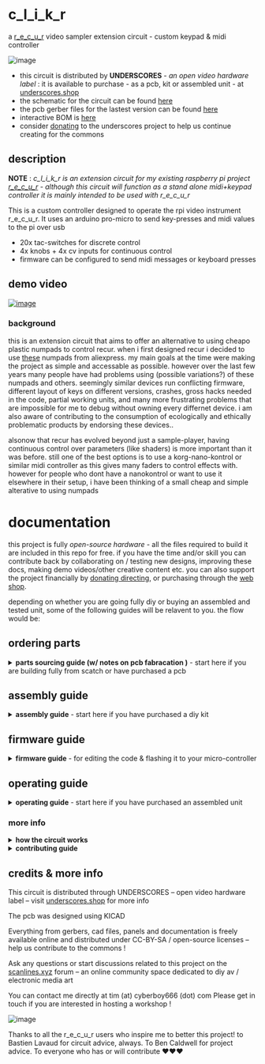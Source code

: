 # c_l_i_k_r
a [r_e_c_u_r](https://github.com/cyberboy666/r_e_c_u_r) video sampler extension circuit - custom keypad & midi controller

![image](https://user-images.githubusercontent.com/12017938/155051670-fe0eac9f-a5bc-49ee-8b36-d878c3d2a5ef.png)

- this circuit is distributed by __UNDERSCORES__ - _an open video hardware label_ : it is available to purchase - as a pcb, kit or assembled unit - at [underscores.shop](https://underscores.shop/c_l_i_k_r/)
- the schematic for the circuit can be found [here](/hardware/schematic.pdf)
- the pcb gerber files for the lastest version can be found [here](/hardware/gerber_latest.zip)
- interactive BOM is [here](https://htmlpreview.github.io/?https://github.com/cyberboy666/c_l_i_k_r/blob/main/hardware/bom/ibom.html)
- consider [donating](https://opencollective.com/underscores) to the underscores project to help us continue creating for the commons
## description

__NOTE__ : _c_l_i_k_r is an extension circuit for my existing raspberry pi project [r_e_c_u_r](https://github.com/cyberboy666/r_e_c_u_r) - although this circuit will function as a stand alone midi+keypad controller it is mainly intended to be used with r_e_c_u_r_

This is a custom controller designed to operate the rpi video instrument r_e_c_u_r. It uses an arduino pro-micro to send key-presses and midi values to the pi over usb

- 20x tac-switches for discrete control
- 4x knobs + 4x cv inputs for continuous control
- firmware can be configured to send midi messages or keyboard presses

## demo video

[![image](https://user-images.githubusercontent.com/12017938/156678133-727a9a17-e834-4673-8ae9-6127e9242f10.png)](https://videos.scanlines.xyz/w/5TracZESx6C4LqAozoKyDW)


### background

this is an extension circuit that aims to offer an alternative to using cheapo plastic numpads to control recur. when i first designed recur i decided to use [these](https://www.aliexpress.com/item/4000748567192.html) numpads from aliexpress. my main goals at the time were making the project as simple and accessable as possible. however over the last few years many people have had problems using (possible variations?) of these numpads and others. seemingly similar devices run conflicting firmware, different layout of keys on different versions, crashes, gross hacks needed in the code, partial working units, and many more frustrating problems that are impossible for me to debug without owning every differnet device. i am also aware of contributing to the consumption of ecologically and ethically problematic products by endorsing these devices..

alsonow that recur has evolved beyond just a sample-player, having continuous control over parameters (like shaders) is more important than it was before. still one of the best options is to use a korg-nano-kontrol or similar midi controller as this gives many faders to control effects with. however for people who dont have a nanokontrol or want to use it elsewhere in their setup, i have been thinking of a small cheap and simple alterative to using numpads

# documentation

this project is fully _open-source hardware_ - all the files required to build it are included in this repo for free. if you have the time and/or skill you can contribute back by collaborating on / testing new designs, improving these docs, making demo videos/other creative content etc. you can also support the project financially by [donating directing](https://liberapay.com/underscores/), or purchasing through the [web shop](https://underscores.shop).

depending on whether you are going fully diy or buying an assembled and tested unit, some of the following guides will be relavent to you. the flow would be:

## ordering parts

<details><summary><b>parts sourcing guide (w/ notes on pcb fabracation )</b> - start here if you are building fully from scatch or have purchased a pcb</summary>

i try to source all the parts i can from either:
- [tayda](https://www.taydaelectronics.com/) ; cheaper for common parts like resistors etc, also good for mechanical parts like switches and buttons
- [mouser](https://www.mouser.de/) ; has lots more options, speciality video ic's, can sometimes cost more (free shipping on orders over 50euros)
- other ; ocationally there will be parts which will need to be sourced elsewhere - usaully either aliexpress, ebay or amazon etc...

take a look at the [full_bom](/hardware/bom/full_bom.csv) for this project to see where i am sourcing each part from

since the only part on this BOM from mouser is the pots it may not be worth doing an order only for these - you could replace these with tayda pots `A-5531 or `A-1850` instead - if you are happy with the shorter shaft length.
  
## import into tayda

- go to the [tayda quick order](https://www.taydaelectronics.com/quick-order/) and in bottom corner choose _add from file_
- select the file [tayda_bom.csv](../hardware/bom/tayda_bom.csv) in the BOM folder (you will have to download it first or clone this repo)
- after importing select _add to cart_
- __NOTE:__ the minimum value for resistors is 10, so you may need to modify these values to add to cart (or if they are already modified here you will need to see the  full_bom for actual part QTY) 

- OPTIONAL: it is a good idea to add some dip-ic sockets and 2.54pin headers/sockets to your tayda order if you dont have them around already
  
## import into mouser

- go to [mouser bom tool](https://nz.mouser.com/Bom/) and click _upload spreadsheet_
- select the file [mouser_bom.csv](../hardware/bom/mouser_bom.csv) in this folder (you will have to download it first or clone this repo), then _upload my spreadsheet_ and _next_
- ensure that __Mouser Part Number__ is selected in the dropdown above the first row, then _next_, _process_
- if everything looks correct can now put _add to basket_

## selecting to omit some parts
  
- you may not want to include the 4x CV inputs in your build. in this case the 4x jacks, 4x resistors and 8x diode can be omitted from build
- you can also omit the 4x pots if you only want to use c_l_i_k_r as a usb-keyboard (for example if you already have a midi controller to use with r_e_c_u_r)
  
# ordering pcbs

you can support this project by buying individual pcbs from the [shop](https://underscores.shop). if you would rather have pcbs fabricated from gerbers directly the file you need is [here](/hardware/gerber_latest.zip) 

- i get my pcbs fabricated from [jlcpcb](https://cart.jlcpcb.com/quote) - 5 is the minumum order per design
- upload the zip file with the `add gerber file` button
- the default settings are mostly fine - set the __PCB Qty__ and __PCB Color__ settings (you can check that the file looks correct with pcb veiwer)
- it may be best to combine orders with other pcbs you want to have fab'd since the shipping can cost more than the items - also orginising group buys is a good way to distribute the extra pcbs /costs 
  
i often use jlcpcb because they are reliable, cheap and give you an option of colours. remember though that the cheapest Chinese fab houses are not always the most ethical or environmently friendly - if you can afford it consider supporting local companies. 

</details>

## assembly guide

<details><summary><b>assembly guide</b> - start here if you have purchased a diy kit</summary>
  

## interactive BOM for build guiding

follow this link to view the [interactive BOM](https://htmlpreview.github.io/?https://github.com/cyberboy666/c_l_i_k_r/blob/main/hardware/bom/ibom.html)

## general solder advices

- remember to heat pad first (2-3seconds), then add solder, then continue to heat (1-2seconds)

- Checkout the web-comic [soldering is easy](https://mightyohm.com/files/soldercomic/FullSolderComic_EN.pdf) for more soldering advice

## general order of assembly

- in general while assembling i start placing resistors and capacitors first. placing 5 - 10 components at a time and then flipping the board to solder them and trim the legs etc.
- next i would do diodes, transistors and ic's - taking care that these are placed in the right direction (using a ic socket can be useful)
- finally i place the interface parts - rca jacks, power jack, pots and switches - make sure these have lots of solder on for structural stablity

## specific assembly advice

- start with the lowest to place components : resistors and diodes, then do the tact buttons

- if you want to be able to remove the pro-micro from the board you will need to solder header sockets to the board – otherwise can directly solder pro-micro header pins

- finally place and solder the pots and jacks.
  
</details>
  
## firmware guide

<details><summary><b>firmware guide</b> - for editing the code & flashing it to your micro-controller</summary>
  
## flashing firmware onto the micro-controller
  
if you have got a kit from the shop the default firmware will be pre-configured - still you probably will want to follow this so you can edit the code and update the mappings.
  
### install guide
  
all _underscores_ projects with micro-controllers use [platformio](https://platformio.org/) with [visual studio code](https://code.visualstudio.com/) to edit, flash and monitor the code.
  
- first download (and unzip) the code in this repo - easiest is [as a zip](https://github.com/cyberboy666/c_l_i_k_r/archive/refs/heads/main.zip) or you can clone using git if you are comfortable with this
- next download, install and open [visual studio code](https://code.visualstudio.com/#alt-downloads)
- now open the extension tab within vscode on left vertical menu (or press ctrl-shift-x) and search for `platformio` to install this extension
  
![image](https://user-images.githubusercontent.com/12017938/158495161-7c3114fc-814b-4acc-b142-4a9522370473.png)

- connect the micro-controller to computer via usb, open the c_l_i_k_r software folder (ctrl-k ctrl-o) in vscode and find the _platformio_ commands (either in left vertical menu under _platformio_ or little tick/arrow symbols along bottom blue bar) - `PlatformIO: Upload` should flash the default code to your micro-controller
  
![image](https://user-images.githubusercontent.com/12017938/158495844-99466196-086a-47d2-b803-2b5941d33ac5.png)
  
### mapping edit guide
  
coming soon
  
</details>
  
## operating guide
  
<details><summary><b>operating guide</b> - start here if you have purchased an assembled unit</summary>

![image](https://user-images.githubusercontent.com/12017938/155868459-193cc2f6-f5e4-4707-9569-fd2e47ec18fe.png)
 
By connecting _c_l_i_k_r_ to _r_e_c_u_r_ with a usb cable the pi should auto-detect it as a usb-keyboard – as with any recur controls you will need to connect the keyboard before booting to ensure key mapping is performed on boot.

If `MIDI_INPUT` is set to `usb` under the _r_e_c_u_r_ __user_input__ setting then it should auto-detect it as usb-midi-controller also.

If you wish to instead connect a different midi device while using _c_l_i_k_r_ as a keyboard try the `CYCLE_MIDI_PORT` action in __user_input__ settings

The default mapping outputs `channel0: cc0 – cc3` on the 4 knobs and cv inputs of _c_l_i_k_r_ – this can be customised by editing the _c_l_i_k_r_ firmware. Tact buttons do not send midi by default but this can be enabled also in the firmware

## flashing firmware to micro-controller

[coming soon]
  
</details>

### more info

<details><summary><b>how the circuit works</b></summary>
  
[coming soon]
                                                                                                                             
</details>

<details><summary><b>contributing guide</b></summary>
  
if you would like to contribute back to these projects in some way but dont know how the best thing (for now) would be to reach out to me directly ( tim@cyberboy666.com or @cyberboy666 on scanlines forum) - i will be happy to help
  
</details>


## credits & more info


This circuit is distributed through UNDERSCORES – open video hardware label – visit [underscores.shop](https://underscores.shop) for more info

The pcb was designed using KICAD

Everything from gerbers, cad files, panels and documentation is freely available online and distributed under CC-BY-SA / open-source licenses – help us contribute to the commons !

Ask any questions or start discussions related to this project on the [scanlines.xyz](https://scanlines.xyz) forum – an online community space dedicated to diy av / electronic media art

You can contact me directly at tim (at) cyberboy666 (dot) com 
Please get in touch if you are interested in hosting a workshop !

![image](https://user-images.githubusercontent.com/12017938/155425518-89547b7b-026a-47a5-9c56-976330a4267f.png)


Thanks to all the r_e_c_u_r users who inspire me to better this project! to Bastien Lavaud for circuit advice, always. To Ben Caldwell for project advice. To everyone who has or will contribute ♥♥♥

